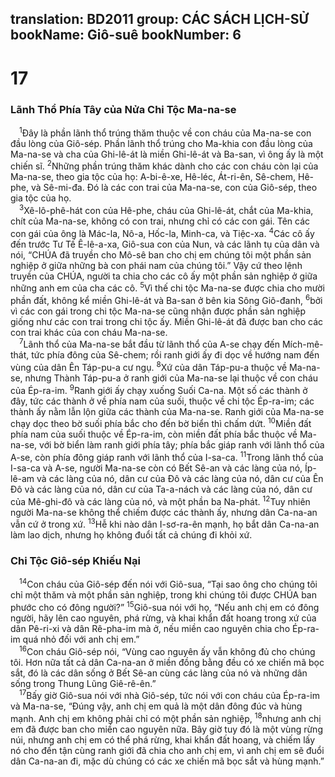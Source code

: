 translation: BD2011
group: CÁC SÁCH LỊCH-SỬ
bookName: Giô-suê 
bookNumber: 6
-------

<div class="title"><h1>17</h1><h3>Lãnh Thổ Phía Tây của Nửa Chi Tộc Ma-na-se</h3></div>
<span class="verse gios_17_1"> <sup>1</sup>Ðây là phần lãnh thổ trúng thăm thuộc về con cháu của Ma-na-se con đầu lòng của Giô-sép. Phần lãnh thổ trúng cho Ma-khia con đầu lòng của Ma-na-se và cha của Ghi-lê-át là miền Ghi-lê-át và Ba-san, vì ông ấy là một chiến sĩ. </span>
<span class="verse gios_17_2"><sup>2</sup>Những phần trúng thăm khác dành cho các con cháu còn lại của Ma-na-se, theo gia tộc của họ: A-bi-ê-xe, Hê-léc, Át-ri-ên, Sê-chem, Hê-phe, và Sê-mi-đa. Ðó là các con trai của Ma-na-se, con của Giô-sép, theo gia tộc của họ.<br/></span>
<span class="verse gios_17_3"> <sup>3</sup>Xê-lô-phê-hát con của Hê-phe, cháu của Ghi-lê-át, chắt của Ma-khia, chít của Ma-na-se, không có con trai, nhưng chỉ có các con gái. Tên các con gái của ông là Mác-la, Nô-a, Hốc-la, Minh-ca, và Tiệc-xa. </span>
<span class="verse gios_17_4"><sup>4</sup>Các cô ấy đến trước Tư Tế Ê-lê-a-xa, Giô-sua con của Nun, và các lãnh tụ của dân và nói, “CHÚA đã truyền cho Mô-sê ban cho chị em chúng tôi một phần sản nghiệp ở giữa những bà con phái nam của chúng tôi.” Vậy cứ theo lệnh truyền của CHÚA, người ta chia cho các cô ấy một phần sản nghiệp ở giữa những anh em của cha các cô. </span>
<span class="verse gios_17_5"><sup>5</sup>Vì thế chi tộc Ma-na-se được chia cho mười phần đất, không kể miền Ghi-lê-át và Ba-san ở bên kia Sông Giô-đanh, </span>
<span class="verse gios_17_6"><sup>6</sup>bởi vì các con gái trong chi tộc Ma-na-se cũng nhận được phần sản nghiệp giống như các con trai trong chi tộc ấy. Miền Ghi-lê-át đã được ban cho các con trai khác của con cháu Ma-na-se.<br/></span>
<span class="verse gios_17_7"> <sup>7</sup>Lãnh thổ của Ma-na-se bắt đầu từ lãnh thổ của A-se chạy đến Mích-mê-thát, tức phía đông của Sê-chem; rồi ranh giới ấy đi dọc về hướng nam đến vùng của dân Ên Táp-pu-a cư ngụ. </span>
<span class="verse gios_17_8"><sup>8</sup>Xứ của dân Táp-pu-a thuộc về Ma-na-se, nhưng Thành Táp-pu-a ở ranh giới của Ma-na-se lại thuộc về con cháu của Ép-ra-im. </span>
<span class="verse gios_17_9"><sup>9</sup>Ranh giới ấy chạy xuống Suối Ca-na. Một số các thành ở đây, tức các thành ở về phía nam của suối, thuộc về chi tộc Ép-ra-im; các thành ấy nằm lẫn lộn giữa các thành của Ma-na-se. Ranh giới của Ma-na-se chạy dọc theo bờ suối phía bắc cho đến bờ biển thì chấm dứt. </span>
<span class="verse gios_17_10"><sup>10</sup>Miền đất phía nam của suối thuộc về Ép-ra-im, còn miền đất phía bắc thuộc về Ma-na-se, với bờ biển làm ranh giới phía tây; phía bắc giáp ranh với lãnh thổ của A-se, còn phía đông giáp ranh với lãnh thổ của I-sa-ca. </span>
<span class="verse gios_17_11"><sup>11</sup>Trong lãnh thổ của I-sa-ca và A-se, người Ma-na-se còn có Bết Sê-an và các làng của nó, Íp-lê-am và các làng của nó, dân cư của Ðô và các làng của nó, dân cư của Ên Ðô và các làng của nó, dân cư của Ta-a-nách và các làng của nó, dân cư của Mê-ghi-đô và các làng của nó, và một phần ba Na-phát. </span>
<span class="verse gios_17_12"><sup>12</sup>Tuy nhiên người Ma-na-se không thể chiếm được các thành ấy, nhưng dân Ca-na-an vẫn cứ ở trong xứ. </span>
<span class="verse gios_17_13"><sup>13</sup>Hễ khi nào dân I-sơ-ra-ên mạnh, họ bắt dân Ca-na-an làm lao dịch, nhưng họ không đuổi tất cả chúng đi khỏi xứ.<br/></span>
<div class="title"><h3>Chi Tộc Giô-sép Khiếu Nại</h3></div>
<span class="verse gios_17_14"> <sup>14</sup>Con cháu của Giô-sép đến nói với Giô-sua, “Tại sao ông cho chúng tôi chỉ một thăm và một phần sản nghiệp, trong khi chúng tôi được CHÚA ban phước cho có đông người?” </span>
<span class="verse gios_17_15"><sup>15</sup>Giô-sua nói với họ, “Nếu anh chị em có đông người, hãy lên cao nguyên, phá rừng, và khai khẩn đất hoang trong xứ của dân Pê-ri-xi và dân Rê-pha-im mà ở, nếu miền cao nguyên chia cho Ép-ra-im quá nhỏ đối với anh chị em.”<br/></span>
<span class="verse gios_17_16"> <sup>16</sup>Con cháu Giô-sép nói, “Vùng cao nguyên ấy vẫn không đủ cho chúng tôi. Hơn nữa tất cả dân Ca-na-an ở miền đồng bằng đều có xe chiến mã bọc sắt, đó là các dân sống ở Bết Sê-an cùng các làng của nó và những dân sống trong Thung Lũng Giê-rê-ên.”<br/></span>
<span class="verse gios_17_17"> <sup>17</sup>Bấy giờ Giô-sua nói với nhà Giô-sép, tức nói với con cháu của Ép-ra-im và Ma-na-se, “Ðúng vậy, anh chị em quả là một dân đông đúc và hùng mạnh. Anh chị em không phải chỉ có một phần sản nghiệp, </span>
<span class="verse gios_17_18"><sup>18</sup>nhưng anh chị em đã được ban cho miền cao nguyên nữa. Bây giờ tuy đó là một vùng rừng núi, nhưng anh chị em có thể phá rừng, khai khẩn đất hoang, và chiếm lấy nó cho đến tận cùng ranh giới đã chia cho anh chị em, vì anh chị em sẽ đuổi dân Ca-na-an đi, mặc dù chúng có các xe chiến mã bọc sắt và hùng mạnh.”<br/></span>
